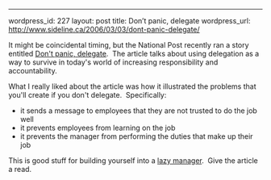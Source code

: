 --- 
wordpress_id: 227
layout: post
title: Don&#8217;t panic, delegate
wordpress_url: http://www.sideline.ca/2006/03/03/dont-panic-delegate/

<p>It might be coincidental timing, but the National Post recently ran a story entitled <a href="http://www.canada.com/nationalpost/news/story.html'id=657c85ca-a8dc-4e18-98e6-1461f556e927">Don't panic, delegate</a>.  The article talks about using delegation as a way to survive in today's world of increasing responsibility and accountability.</p>
<p>What I really liked about the article was how it illustrated the problems that you'll create if you don't delegate.  Specifically:</p>
<ul>
<li>it sends a message to employees that they are not trusted to do the job well</li>
<li>it prevents employees from learning on the job</li>
<li>it prevents the manager from performing the duties that make up their job</li></ul>
<p>This is good stuff for building yourself into a <a href="http://my.aream.ca/blogs/mike/archive/2006/03/02/15207.aspx">lazy manager</a>.  Give the article a read.</p>
